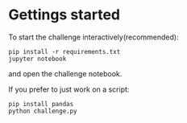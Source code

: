 # Gettings started
To start the challenge interactively(recommended):
```
pip install -r requirements.txt
jupyter notebook
```
and open the challenge notebook.

If you prefer to just work on a script:
```
pip install pandas
python challenge.py
```
